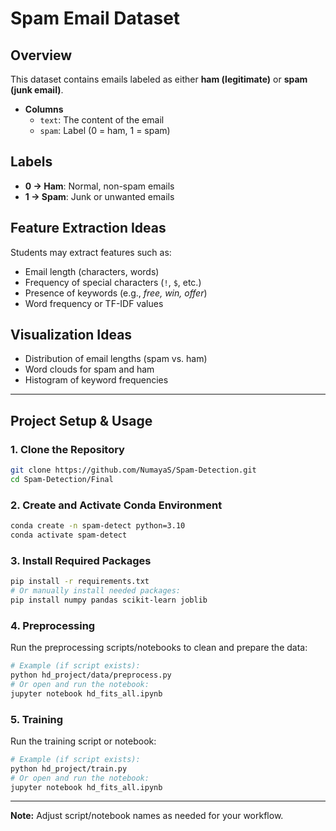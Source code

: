 # Spam Email Dataset

## Overview
This dataset contains emails labeled as either **ham (legitimate)** or **spam (junk email)**.

- **Columns**  
  - `text`: The content of the email  
  - `spam`: Label (0 = ham, 1 = spam)  

## Labels
- **0 → Ham**: Normal, non-spam emails  
- **1 → Spam**: Junk or unwanted emails  

## Feature Extraction Ideas
Students may extract features such as:
- Email length (characters, words)  
- Frequency of special characters (`!`, `$`, etc.)  
- Presence of keywords (e.g., *free, win, offer*)  
- Word frequency or TF-IDF values  

## Visualization Ideas
- Distribution of email lengths (spam vs. ham)  
- Word clouds for spam and ham  
- Histogram of keyword frequencies  

---

## Project Setup & Usage

### 1. Clone the Repository
```bash
git clone https://github.com/NumayaS/Spam-Detection.git
cd Spam-Detection/Final
```

### 2. Create and Activate Conda Environment
```bash
conda create -n spam-detect python=3.10
conda activate spam-detect
```

### 3. Install Required Packages
```bash
pip install -r requirements.txt
# Or manually install needed packages:
pip install numpy pandas scikit-learn joblib
```

### 4. Preprocessing
Run the preprocessing scripts/notebooks to clean and prepare the data:
```bash
# Example (if script exists):
python hd_project/data/preprocess.py
# Or open and run the notebook:
jupyter notebook hd_fits_all.ipynb
```

### 5. Training
Run the training script or notebook:
```bash
# Example (if script exists):
python hd_project/train.py
# Or open and run the notebook:
jupyter notebook hd_fits_all.ipynb
```

---

**Note:** Adjust script/notebook names as needed for your workflow.
